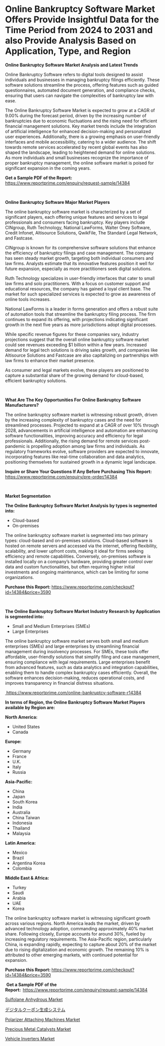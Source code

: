 <p><h1>Online Bankruptcy Software Market Offers Provide Insightful Data for the Time Period from 2024 to 2031 and also Provide Analysis Based on Application, Type, and Region</h1></p><p><strong>Online Bankruptcy Software Market Analysis and Latest Trends</strong></p>
<p><p>Online Bankruptcy Software refers to digital tools designed to assist individuals and businesses in managing bankruptcy filings efficiently. These software solutions streamline the process, offering features such as guided questionnaires, automated document generation, and compliance checks, ensuring that users can navigate the complexities of bankruptcy law with ease.</p><p>The Online Bankruptcy Software Market is expected to grow at a CAGR of 9.00% during the forecast period, driven by the increasing number of bankruptcies due to economic fluctuations and the rising need for efficient financial management solutions. Key market trends include the integration of artificial intelligence for enhanced decision-making and personalized user experiences. Additionally, there is a growing emphasis on user-friendly interfaces and mobile accessibility, catering to a wider audience. The shift towards remote services accelerated by recent global events has also shaped the landscape, leading to heightened demand for online solutions. As more individuals and small businesses recognize the importance of proper bankruptcy management, the online software market is poised for significant expansion in the coming years.</p></p>
<p><strong>Get a Sample PDF of the Report:&nbsp;</strong> <a href="https://www.reportprime.com/enquiry/request-sample/14384">https://www.reportprime.com/enquiry/request-sample/14384</a></p>
<p>&nbsp;</p>
<p><strong>Online Bankruptcy Software Major Market Players</strong></p>
<p><p>The online bankruptcy software market is characterized by a set of significant players, each offering unique features and services to legal professionals and consumers facing bankruptcy. Key players include CINgroup, Ruth Technology, National LawForms, Walter Oney Software, Credit Infonet, Altisource Solutions, QwikFile, The Standard Legal Network, and Fastcase. </p><p>CINgroup is known for its comprehensive software solutions that enhance the efficiency of bankruptcy filings and case management. The company has seen steady market growth, targeting both individual consumers and law firms. Analysts estimate that its innovative features position it well for future expansion, especially as more practitioners seek digital solutions.</p><p>Ruth Technology specializes in user-friendly interfaces that cater to small law firms and solo practitioners. With a focus on customer support and educational resources, the company has gained a loyal client base. The market for such specialized services is expected to grow as awareness of online tools increases.</p><p>National LawForms is a leader in forms generation and offers a robust suite of automation tools that streamline the bankruptcy filing process. The firm continues to expand its offering, with projections indicating significant growth in the next five years as more jurisdictions adopt digital processes.</p><p>While specific revenue figures for these companies vary, industry projections suggest that the overall online bankruptcy software market could see revenues exceeding $1 billion within a few years. Increased demand for legal tech solutions is driving sales growth, and companies like Altisource Solutions and Fastcase are also capitalizing on partnerships with law firms to enhance their market presence.</p><p>As consumer and legal markets evolve, these players are positioned to capture a substantial share of the growing demand for cloud-based, efficient bankruptcy solutions.</p></p>
<p>&nbsp;</p>
<p><strong>What Are The Key Opportunities For Online Bankruptcy Software Manufacturers?</strong></p>
<p><p>The online bankruptcy software market is witnessing robust growth, driven by the increasing complexity of bankruptcy cases and the need for streamlined processes. Projected to expand at a CAGR of over 10% through 2028, advancements in artificial intelligence and automation are enhancing software functionalities, improving accuracy and efficiency for legal professionals. Additionally, the rising demand for remote services post-pandemic is propelling adoption among law firms and individuals. As regulatory frameworks evolve, software providers are expected to innovate, incorporating features like real-time collaboration and data analytics, positioning themselves for sustained growth in a dynamic legal landscape.</p></p>
<p><strong>Inquire or Share Your Questions If Any Before Purchasing This Report:</strong> <a href="https://www.reportprime.com/enquiry/pre-order/14384">https://www.reportprime.com/enquiry/pre-order/14384</a></p>
<p>&nbsp;</p>
<p><strong>Market Segmentation</strong></p>
<p><strong>The Online Bankruptcy Software Market Analysis by types is segmented into:</strong></p>
<p><ul><li>Cloud-based</li><li>On-premises</li></ul></p>
<p><p>The online bankruptcy software market is segmented into two primary types: cloud-based and on-premises solutions. Cloud-based software is hosted on remote servers and accessed via the internet, offering flexibility, scalability, and lower upfront costs, making it ideal for firms seeking efficiency and remote capabilities. Conversely, on-premises software is installed locally on a company’s hardware, providing greater control over data and custom functionalities, but often requiring higher initial investments and ongoing maintenance, which can be limiting for some organizations.</p></p>
<p><strong>Purchase this Report:&nbsp;</strong><a href="https://www.reportprime.com/checkout?id=14384&price=3590">https://www.reportprime.com/checkout?id=14384&price=3590</a></p>
<p>&nbsp;</p>
<p><strong>The Online Bankruptcy Software Market Industry Research by Application is segmented into:</strong></p>
<p><ul><li>Small and Medium Enterprises (SMEs)</li><li>Large Enterprises</li></ul></p>
<p><p>The online bankruptcy software market serves both small and medium enterprises (SMEs) and large enterprises by streamlining financial management during insolvency processes. For SMEs, these tools offer affordable, user-friendly solutions that simplify filing and case management, ensuring compliance with legal requirements. Large enterprises benefit from advanced features, such as data analytics and integration capabilities, enabling them to handle complex bankruptcy cases efficiently. Overall, the software enhances decision-making, reduces operational costs, and improves transparency in financial distress situations.</p></p>
<p><a href="https://www.reportprime.com/online-bankruptcy-software-r14384">&nbsp;https://www.reportprime.com/online-bankruptcy-software-r14384</a></p>
<p><strong>In terms of Region, the Online Bankruptcy Software Market Players available by Region are:</strong></p>
<p>
    <p> <strong> North America: </strong>
        <ul>
            <li>United States</li>
            <li>Canada</li>
        </ul>
        </p> 
    <p> <strong> Europe: </strong>
        <ul>
            <li>Germany</li>
            <li>France</li>
            <li>U.K.</li>
            <li>Italy</li>
            <li>Russia</li>
        </ul>
        </p> 
    <p> <strong> Asia-Pacific: </strong>
        <ul>
            <li>China</li>
            <li>Japan</li>
            <li>South Korea</li>
            <li>India</li>
            <li>Australia</li>
            <li>China Taiwan</li>
            <li>Indonesia</li>
            <li>Thailand</li>
            <li>Malaysia</li>
        </ul>
        </p> 
    <p> <strong> Latin America: </strong>
        <ul>
            <li>Mexico</li>
            <li>Brazil</li>
            <li>Argentina Korea</li>
            <li>Colombia</li>
        </ul>
        </p> 
    <p> <strong> Middle East & Africa: </strong>
        <ul>
            <li>Turkey</li>
            <li>Saudi</li>
            <li>Arabia</li>
            <li>UAE</li>
            <li>Korea</li>
        </ul>
    </p>
    </p>
<p><p>The online bankruptcy software market is witnessing significant growth across various regions. North America leads the market, driven by advanced technology adoption, commanding approximately 40% market share. Following closely, Europe accounts for around 30%, fueled by increasing regulatory requirements. The Asia-Pacific region, particularly China, is expanding rapidly, expecting to capture about 20% of the market due to rising digitalization and economic growth. The remaining 10% is attributed to other emerging markets, with continued potential for expansion.</p></p>
<p><strong>Purchase this Report: </strong><a href="https://www.reportprime.com/checkout?id=14384&price=3590">https://www.reportprime.com/checkout?id=14384&price=3590</a></p>
<p>&nbsp;<strong>Get a Sample PDF of the Report:&nbsp;&nbsp;</strong><a href="https://www.reportprime.com/enquiry/request-sample/14384">https://www.reportprime.com/enquiry/request-sample/14384</a></p>
<p><strong></strong></p>
<p><p><a href="https://issuu.com/reportprime-2/docs/sulfolane-anhydrous-market-size-203_3ccc752f1cd912">Sulfolane Anhydrous Market</a></p><p><a href="https://medium.com/@alenaieme/digital-coupon-generation-system-market-%E3%81%AE%E3%82%B0%E3%83%AD%E3%83%BC%E3%83%90%E3%83%AB%E5%B8%82%E5%A0%B4%E6%A6%82%E8%A6%81%E3%81%AF-%E4%B8%96%E7%95%8C%E3%81%8A%E3%82%88%E3%81%B3%E4%B8%BB%E8%A6%81%E5%B8%82%E5%A0%B4%E3%81%AB%E3%81%8A%E3%81%91%E3%82%8B%E6%A5%AD%E7%95%8C%E3%81%AB%E5%BD%B1%E9%9F%BF%E3%82%92%E4%B8%8E%E3%81%88%E3%82%8B%E4%B8%BB%E8%A6%81%E3%81%AA%E3%83%88%E3%83%AC%E3%83%B3%E3%83%89%E3%81%AB%E3%81%A4%E3%81%84%E3%81%A6-%E7%8B%AC%E8%87%AA%E3%81%AE%E8%A6%96%E7%82%B9%E3%82%92%E6%8F%90%E4%BE%9B%E3%81%97%E3%81%BE%E3%81%99-853abdbeb974">デジタルクーポン生成システム</a></p><p><a href="https://medium.com/@alan.buckland656/the-polarizer-attaching-machines-market-has-witnessed-significant-growth-in-recent-years-and-2c5e7a0569a9">Polarizer Attaching Machines Market</a></p><p><a href="https://www.linkedin.com/pulse/what-driving-global-precious-metal-catalysts-market-dive-trends-cisfc?trackingId=7xAzLGpFQLmQ4lEaZzfEkg%3D%3D">Precious Metal Catalysts Market</a></p><p><a href="https://www.linkedin.com/pulse/comprehensive-analysis-global-vehicle-inverters-market-growth-nvn1c?trackingId=ZNrtz9RDRBa5jnpWU87c4g%3D%3D">Vehicle Inverters Market</a></p></p>